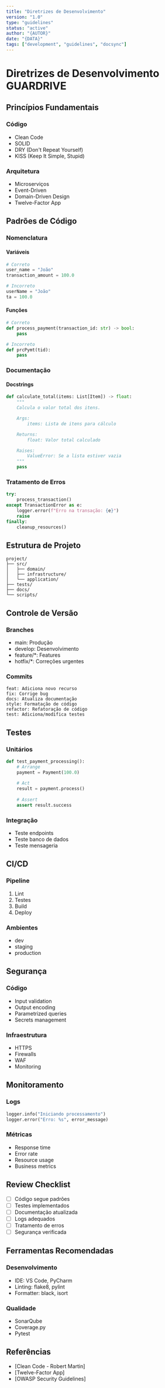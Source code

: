 ```yaml
---
title: "Diretrizes de Desenvolvimento"
version: "1.0"
type: "guidelines"
status: "active"
author: "{AUTOR}"
date: "{DATA}"
tags: ["development", "guidelines", "docsync"]
---
```


# Diretrizes de Desenvolvimento GUARDRIVE

## Princípios Fundamentais

### Código
- Clean Code
- SOLID
- DRY (Don't Repeat Yourself)
- KISS (Keep It Simple, Stupid)

### Arquitetura
- Microserviços
- Event-Driven
- Domain-Driven Design
- Twelve-Factor App

## Padrões de Código

### Nomenclatura

#### Variáveis
```python
# Correto
user_name = "João"
transaction_amount = 100.0

# Incorreto
userName = "João"
ta = 100.0
```

#### Funções
```python
# Correto
def process_payment(transaction_id: str) -> bool:
    pass

# Incorreto
def prcPymt(tid):
    pass
```

### Documentação

#### Docstrings
```python
def calculate_total(items: List[Item]) -> float:
    """
    Calcula o valor total dos itens.

    Args:
        items: Lista de itens para cálculo

    Returns:
        float: Valor total calculado

    Raises:
        ValueError: Se a lista estiver vazia
    """
    pass
```

### Tratamento de Erros

```python
try:
    process_transaction()
except TransactionError as e:
    logger.error(f"Erro na transação: {e}")
    raise
finally:
    cleanup_resources()
```

## Estrutura de Projeto

```
project/
├── src/
│   ├── domain/
│   ├── infrastructure/
│   └── application/
├── tests/
├── docs/
└── scripts/
```

## Controle de Versão

### Branches
- main: Produção
- develop: Desenvolvimento
- feature/*: Features
- hotfix/*: Correções urgentes

### Commits
```
feat: Adiciona novo recurso
fix: Corrige bug
docs: Atualiza documentação
style: Formatação de código
refactor: Refatoração de código
test: Adiciona/modifica testes
```

## Testes

### Unitários
```python
def test_payment_processing():
    # Arrange
    payment = Payment(100.0)
    
    # Act
    result = payment.process()
    
    # Assert
    assert result.success
```

### Integração
- Teste endpoints
- Teste banco de dados
- Teste mensageria

## CI/CD

### Pipeline
1. Lint
2. Testes
3. Build
4. Deploy

### Ambientes
- dev
- staging
- production

## Segurança

### Código
- Input validation
- Output encoding
- Parametrized queries
- Secrets management

### Infraestrutura
- HTTPS
- Firewalls
- WAF
- Monitoring

## Monitoramento

### Logs
```python
logger.info("Iniciando processamento")
logger.error("Erro: %s", error_message)
```

### Métricas
- Response time
- Error rate
- Resource usage
- Business metrics

## Review Checklist

- [ ] Código segue padrões
- [ ] Testes implementados
- [ ] Documentação atualizada
- [ ] Logs adequados
- [ ] Tratamento de erros
- [ ] Segurança verificada

## Ferramentas Recomendadas

### Desenvolvimento
- IDE: VS Code, PyCharm
- Linting: flake8, pylint
- Formatter: black, isort

### Qualidade
- SonarQube
- Coverage.py
- Pytest

## Referências

- [Clean Code - Robert Martin]
- [Twelve-Factor App]
- [OWASP Security Guidelines]

